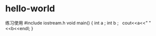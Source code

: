 # hello-world
练习使用
#include iostream.h
void main()
{
   int a ;
   int b ;
   cout<<a<<"  "<<b<<endl; 
}
